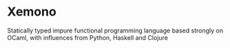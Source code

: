 Xemono
=

Statically typed impure functional programming language based strongly on OCaml, with influences from Python, Haskell and Clojure
